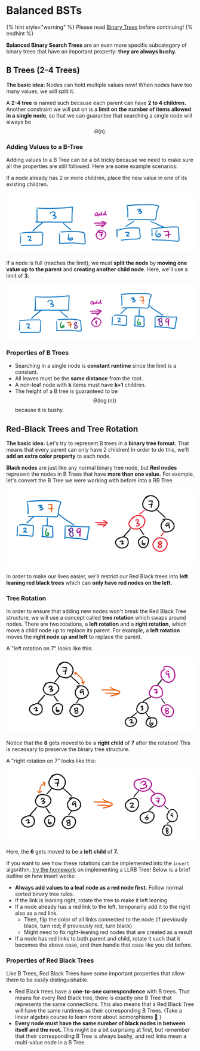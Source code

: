 # Balanced BSTs

{% hint style="warning" %}
Please read [Binary Trees](./) before continuing!
{% endhint %}

**Balanced Binary Search Trees** are an even more specific subcategory of binary trees that have an important property: **they are always bushy.**&#x20;

## B Trees (2-4 Trees)

**The basic idea:** Nodes can hold multiple values now! When nodes have too many values, we will split it.

A **2-4 tree** is named such because each parent can have **2 to 4 children.** Another constraint we will put on is a **limit on the** **number of items allowed in a single node**, so that we can guarantee that searching a single node will always be $$\Theta(n).$$&#x20;

### **Adding Values to a B-Tree**

Adding values to a B Tree can be a bit tricky because we need to make sure all the properties are still followed. Here are some example scenarios:

If a node already has 2 or more children, place the new value in one of its existing children.

![](<../../.gitbook/assets/image (81).png>)

If a node is full (reaches the limit), we must **split the node** by **moving one value up to the parent** and **creating another child node**. Here, we'll use a limit of **3**.

![](<../../.gitbook/assets/image (82).png>)

### Properties of B Trees

* Searching in a single node is **constant runtime** since the limit is a constant.
* All leaves must be the **same distance** from the root.&#x20;
* A non-leaf node with **k** items must have **k+1** children.
* The height of a B tree is guaranteed to be $$\Theta(\log(n))$$ because it is bushy.

## Red-Black Trees and Tree Rotation

**The basic idea:** Let's try to represent B trees in a **binary tree format.** That means that every parent can only have 2 children! In order to do this, we'll **add an extra color property** to each node.

**Black nodes** are just like any normal binary tree node, but **Red nodes** represent the nodes in B Trees that have **more than one value.** For example, let's convert the B Tree we were working with before into a RB Tree.

![](<../../.gitbook/assets/image (83).png>)

In order to make our lives easier, we'll restrict our Red Black trees into **left leaning red black trees** which can **only have red nodes on the left.**&#x20;

### **Tree Rotation**

In order to ensure that adding new nodes won't break the Red Black Tree structure, we will use a concept called **tree rotation** which swaps around nodes. There are two rotations, a **left rotation** and a **right rotation,** which move a child node up to replace its parent. For example, a **left rotation** moves the **right node up and left** to replace the parent.

A "left rotation on 7" looks like this:

![](<../../.gitbook/assets/image (84).png>)

Notice that the **8** gets moved to be a **right child** of **7** after the rotation! This is necessary to preserve the binary tree structure.

A "right rotation on 7" looks like this:

![](<../../.gitbook/assets/image (85).png>)

Here, the **6** gets moved to be a **left child** of **7.**

If you want to see how these rotations can be implemented into the `insert` algorithm, [try the homework](https://inst.eecs.berkeley.edu/\~cs61b/sp20/materials/hw/hw8/index.html) on implementing a LLRB Tree! Below is a brief outline on how insert works:

* **Always add values to a leaf node as a red node first.** Follow normal sorted binary tree rules.
* If the link is leaning right, rotate the tree to make it left leaning.
* If a node already has a red link to the left, temporarily add it to the right also as a red link.
  * Then, flip the color of all links connected to the node (if previously black, turn red; if previously red, turn black)
  * Might need to fix right-leaning red nodes that are created as a result
* If a node has red links to both parent and child, rotate it such that it becomes the above case, and then handle that case like you did before.

### Properties of Red Black Trees

Like B Trees, Red Black Trees have some important properties that allow them to be easily distinguishable.

* Red Black trees have a **one-to-one correspondence** with B trees. That means for every Red Black tree, there is exactly one B Tree that represents the same connections. This also means that a Red Black Tree will have the same runtimes as their corresponding B Trees. (Take a linear algebra course to learn more about isomorphisms 🙂 )
* **Every node must have the same number of black nodes in between itself and the root.** This might be a bit surprising at first, but remember that their corresponding B Tree is always bushy, and red links mean a multi-value node in a B Tree.
